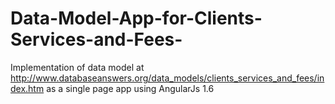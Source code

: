 # Data-Model-App-for-Clients-Services-and-Fees-
Implementation of data model at http://www.databaseanswers.org/data_models/clients_services_and_fees/index.htm as a single page app using AngularJs 1.6
